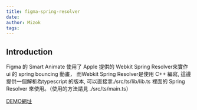```yaml
---
title: figma-spring-resolver
date: 
author: Mizok
tags: 
---
```


## Introduction

Figma 的 Smart Animate 使用了 Apple 提供的 Webkit Spring Resolver來實作ui 的 spring bouncing 動畫，  而Webkit Spring Resolver是使用 C++ 編寫, 這邊提供一個解析為typescript 的版本, 可以直接拿./src/ts/lib/lib.ts 裡面的 Spring Resolver 來使用。（使用的方法請見 ./src/ts/main.ts）

[DEMO網址](https://mizok.github.io/figma-spring-solver/)
